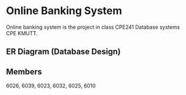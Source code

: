 # Online Banking System

Online banking system is the project in class CPE241 Database systems CPE KMUTT.

## ER Diagram (Database Design)

## Members

6026, 6039, 6023, 6032, 6025, 6010
